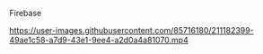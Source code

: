 Firebase


https://user-images.githubusercontent.com/85716180/211182399-49ae1c58-a7d9-43e1-9ee4-a2d0a4a81070.mp4

